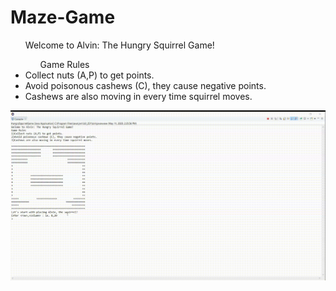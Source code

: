 # Maze-Game
<ul>
Welcome to Alvin: The Hungry Squirrel Game!
<ul>Game Rules</ul>
<li>Collect nuts (A,P) to get points.</li>
<li>Avoid poisonous cashews (C), they cause negative points.</li>
<li>Cashews are also moving in every time squirrel moves.</li>
</ul>

![grab-landing-page](https://github.com/goksukah/Maze-Game/blob/master/Maze%20Game%20Preview.gif)
